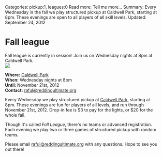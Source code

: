 Categories: pickup:1, leagues:0
Read more: Tell me more...
Summary: Every Wednesday in the fall we play structured pickup at Caldwell Park, starting at 8pm. These evenings are open to all players of all skill levels.
Updated: September 24, 2012

# Fall league

<div class="alert alert-success">
    Fall league is currently in session!
    Join us on Wednesday nights at 8pm at Caldwell Park.
</div>

<img src="/images/celeste_forehand.jpg" class="span3 pull-right img-rounded">

**Where:** [Caldwell Park](/places/caldwell)  
**When:** Wednesday nights at 8pm  
**Until:** November 21st, 2012  
**Contact:** <raful@reddingultimate.org>

Every Wednesday we play structured pickup at [Caldwell Park](/places/caldwell), starting at 8pm.
These evenings are fun for players of all levels, and run through November 21st, 2012.
Drop-in fee is $3 to pay for the lights, or $20 for the whole fall.

Though it's called *Fall League*, there's no teams or advanced registration.
Each evening we play two or three games of structured pickup with random teams.

Please email <raful@reddingultimate.org> with any questions.
Hope to see you out there!
